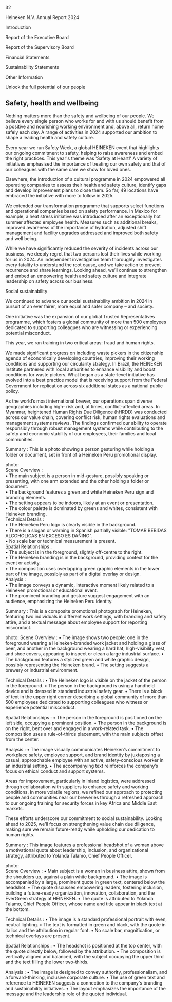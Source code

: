 32

Heineken
N.V.
Annual
Report
2024

Introduction

Report
of the
Executive
Board

Report
of the
Supervisory
Board

Financial
Statements

Sustainability
Statements

Other
Information <!-- text, from page 0 (l=0.001,t=0.020,r=0.059,b=0.761), with ID c886ab17-1576-466c-9d0a-177b5f590a91 -->

Unlock the full potential of our people <!-- text, from page 0 (l=0.071,t=0.024,r=0.415,b=0.064), with ID 4f23d697-054c-44eb-8c20-eefc59559ca0 -->

## Safety, health and wellbeing

Nothing matters more than the safety and wellbeing of our people. We believe every single person who works for and with us should benefit from a positive and nourishing working environment and, above all, return home safely each day. A range of activities in 2024 supported our ambition to shape a leading health and safety culture. <!-- text, from page 0 (l=0.073,t=0.081,r=0.295,b=0.298), with ID 87610388-09b0-4bfa-b9f7-e35c7465d6ff -->

Every year we run Safety Week, a global HEINEKEN event that highlights our ongoing commitment to safety, helping to raise awareness and embed the right practices. This year's theme was 'Safety at Heart!' A variety of initiatives emphasised the importance of treating our own safety and that of our colleagues with the same care we show for loved ones. <!-- text, from page 0 (l=0.074,t=0.302,r=0.295,b=0.436), with ID 34b608c6-0690-46e0-9f24-2906853e6392 -->

Elsewhere, the introduction of a cultural programme in 2024 empowered all operating companies to assess their health and safety culture, identify gaps and develop improvement plans to close them. So far, 49 locations have embraced the initiative with more to follow in 2025. <!-- text, from page 0 (l=0.074,t=0.441,r=0.292,b=0.558), with ID b9e5930a-6412-4f16-9691-d31870e99fc2 -->

We extended our transformation programme that supports select functions and operational companies based on safety performance. In Mexico for example, a heat stress initiative was introduced after an exceptionally hot summer affected employee health. Measures such as additional breaks, improved awareness of the importance of hydration, adjusted shift management and facility upgrades addressed and improved both safety and well being. <!-- text, from page 0 (l=0.301,t=0.075,r=0.523,b=0.257), with ID 1acadf60-697c-41c2-965a-e81b6c0552b3 -->

While we have significantly reduced the severity of incidents across our business, we deeply regret that two persons lost their lives while working for us in 2024. An independent investigation team thoroughly investigates every fatality to understand the root cause, and we take action to prevent recurrence and share learnings. Looking ahead, we’ll continue to strengthen and embed an empowering health and safety culture and integrate leadership on safety across our business. <!-- text, from page 0 (l=0.301,t=0.262,r=0.518,b=0.452), with ID 3d536ddf-b557-4809-9e09-11dc6c8d4b78 -->

Social sustainability

We continued to advance our social sustainability ambition in 2024 in pursuit of an ever fairer, more equal and safer company – and society. <!-- text, from page 0 (l=0.301,t=0.465,r=0.512,b=0.606), with ID 6f5557b6-c5a5-409e-b6f5-72fa05d64ced -->

One initiative was the expansion of our global Trusted Representatives programme, which fosters a global community of more than 500 employees dedicated to supporting colleagues who are witnessing or experiencing potential misconduct. <!-- text, from page 0 (l=0.301,t=0.609,r=0.520,b=0.708), with ID 400113b2-afbf-49d9-a2e7-0e0af1c805c1 -->

This year, we ran training in two critical areas: fraud and human rights. <!-- text, from page 0 (l=0.529,t=0.076,r=0.743,b=0.117), with ID a318d39e-75d6-4734-a390-793a78a28857 -->

We made significant progress on including waste pickers in the citizenship agenda of economically developing countries, improving their working conditions and supporting our circularity strategy. In Brazil, the HEINEKEN Institute partnered with local authorities to enhance visibility and boost conditions for waste pickers. What began as a state-level initiative has evolved into a best practice model that is receiving support from the Federal Government for replication across six additional states as a national public policy. <!-- text, from page 0 (l=0.529,t=0.124,r=0.749,b=0.330), with ID dedce533-cfb5-4576-b5e8-39047d6e574f -->

As the world’s most international brewer, our
operations span diverse geographies including high-
risk and, at times, conflict-affected areas. In
Myanmar, heightened Human Rights Due Diligence
(hHRDD) was conducted across our value chain,
covering conflict risk, human rights evaluations and
management systems reviews. The findings
confirmed our ability to operate responsibly through
robust management systems while contributing to
the safety and economic stability of our employees,
their families and local communities. <!-- text, from page 0 (l=0.528,t=0.336,r=0.747,b=0.543), with ID 6e0559bd-9123-4b4d-bfb3-3afe7545802e -->

Summary : This is a photo showing a person gesturing while holding a folder or document, set in front of a Heineken Peru promotional display.

photo:  
Scene Overview :  
  • The main subject is a person in mid-gesture, possibly speaking or presenting, with one arm extended and the other holding a folder or document.  
  • The background features a green and white Heineken Peru sign and branding elements.  
  • The setting appears to be indoors, likely at an event or presentation.  
  • The colour palette is dominated by greens and whites, consistent with Heineken branding.  
Technical Details :  
  • The Heineken Peru logo is clearly visible in the background.  
  • There is a slogan or warning in Spanish partially visible: "TOMAR BEBIDAS ALCOHÓLICAS EN EXCESO ES DAÑINO".  
  • No scale bar or technical measurement is present.  
Spatial Relationships :  
  • The subject is in the foreground, slightly off-centre to the right.  
  • The Heineken branding is in the background, providing context for the event or activity.  
  • The composition uses overlapping green graphic elements in the lower part of the image, possibly as part of a digital overlay or design.  
Analysis :  
  • The image conveys a dynamic, interactive moment likely related to a Heineken promotional or educational event.  
  • The prominent branding and gesture suggest engagement with an audience, emphasizing the Heineken Peru identity. <!-- figure, from page 0 (l=0.528,t=0.627,r=0.766,b=0.864), with ID 5352a8bf-b312-4064-918f-7ed601e51554 -->

Summary : This is a composite promotional photograph for Heineken, featuring two individuals in different work settings, with branding and safety attire, and a textual message about employee support for reporting misconduct.

photo:
Scene Overview :
  • The image shows two people: one in the foreground wearing a Heineken-branded work jacket and holding a glass of beer, and another in the background wearing a hard hat, high-visibility vest, and shoe covers, appearing to inspect or clean a large industrial surface.
  • The background features a stylized green and white graphic design, possibly representing the Heineken brand.
  • The setting suggests a brewery or industrial environment.

Technical Details :
  • The Heineken logo is visible on the jacket of the person in the foreground.
  • The person in the background is using a handheld device and is dressed in standard industrial safety gear.
  • There is a block of text in the upper right corner describing a global community of more than 500 employees dedicated to supporting colleagues who witness or experience potential misconduct.

Spatial Relationships :
  • The person in the foreground is positioned on the left side, occupying a prominent position.
  • The person in the background is on the right, bent over and engaged in a work-related task.
  • The composition uses a rule-of-thirds placement, with the main subjects offset from the center.

Analysis :
  • The image visually communicates Heineken’s commitment to workplace safety, employee support, and brand identity by juxtaposing a casual, approachable employee with an active, safety-conscious worker in an industrial setting.
  • The accompanying text reinforces the company’s focus on ethical conduct and support systems. <!-- figure, from page 0 (l=0.028,t=0.651,r=0.525,b=1.002), with ID 0c948513-66bb-4625-86de-9e35b459fc7a -->

Areas for improvement, particularly in inland logistics, were addressed through collaboration with suppliers to enhance safety and working conditions. In more volatile regions, we refined our approach to protecting people and communities near our breweries through a refreshed approach to our ongoing training for security forces in key Africa and Middle East markets. <!-- text, from page 0 (l=0.756,t=0.076,r=0.974,b=0.235), with ID 607dc3fb-4c30-4183-ab4f-68f8191b2207 -->

These efforts underscore our commitment to social sustainability. Looking ahead to 2025, we’ll focus on strengthening value chain due diligence, making sure we remain future-ready while upholding our dedication to human rights. <!-- text, from page 0 (l=0.756,t=0.243,r=0.974,b=0.340), with ID 08589079-df66-4553-9cde-08ad6113098b -->

Summary : This image features a professional headshot of a woman above a motivational quote about leadership, inclusion, and organizational strategy, attributed to Yolanda Talamo, Chief People Officer.

photo:  
Scene Overview : 
  • Main subject is a woman in business attire, shown from the shoulders up, against a plain white background.
  • The image is accompanied by a large, prominent quote in green text, centered below the headshot.
  • The quote discusses empowering leaders, fostering inclusion, building a future-ready organization, innovation, collaboration, and the EverGreen strategy at HEINEKEN.
  • The quote is attributed to Yolanda Talamo, Chief People Officer, whose name and title appear in black text at the bottom.

Technical Details : 
  • The image is a standard professional portrait with even, neutral lighting.
  • The text is formatted in green and black, with the quote in italics and the attribution in regular font.
  • No scale bar, magnification, or technical overlays are present.

Spatial Relationships : 
  • The headshot is positioned at the top center, with the quote directly below, followed by the attribution.
  • The composition is vertically aligned and balanced, with the subject occupying the upper third and the text filling the lower two-thirds.

Analysis : 
  • The image is designed to convey authority, professionalism, and a forward-thinking, inclusive corporate culture.
  • The use of green text and reference to HEINEKEN suggests a connection to the company's branding and sustainability initiatives.
  • The layout emphasizes the importance of the message and the leadership role of the quoted individual. <!-- figure, from page 0 (l=0.760,t=0.351,r=0.976,b=0.786), with ID 126c6ba0-cbbf-48c3-a6a1-95d9c81b19e9 -->